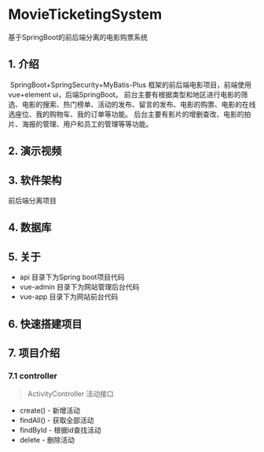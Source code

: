 # MovieTicketingSystem
基于SpringBoot的前后端分离的电影购票系统

## 1. 介绍

​	SpringBoot+SpringSecurity+MyBatis-Plus 框架的前后端电影项目，前端使用vue+element ui，后端SpringBoot。
​	前台主要有根据类型和地区进行电影的筛选、电影的搜索、热门榜单、活动的发布、留言的发布、电影的购票、电影的在线选座位、我的购物车、我的订单等功能。
后台主要有影片的增删查改、电影的拍片、海报的管理、用户和员工的管理等等功能。

## 2. 演示视频

## 3. 软件架构

前后端分离项目

##  4. 数据库

## 5. 关于

- api 目录下为Spring boot项目代码
- vue-admin 目录下为网站管理后台代码
- vue-app 目录下为网站前台代码

## 6. 快速搭建项目

## 7. 项目介绍

### 7.1 controller

> ActivityController 活动接口

- create() - 新增活动
- findAll() - 获取全部活动
- findById - 根据id查找活动
- delete - 删除活动

